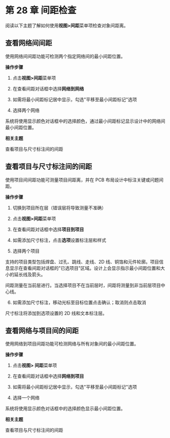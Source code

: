 # 第 28 章 间距检查

阅读以下主题了解如何使用**视图>间距**菜单项检查对象间距离。

## 查看网络间间距

使用网络间间距功能可检测两个指定网络间的最小间距位置。

**操作步骤**

1. 点击**视图>间距**菜单项

2. 在查看间距对话框中选择**网络到网络**

3. 如需将最小间距标记居中显示，勾选"平移至最小间距标记"选项

4. 选择两个网络

系统将使用显示颜色对话框中的选择颜色，通过最小间距标记显示设计中的网络间最小间距位置。

**相关主题**

查看项目与尺寸标注间的间距

## 查看项目与尺寸标注间的间距

使用项目间间距功能可测量项目间距离，并在 PCB 布局设计中标注关键或问题间距。

**操作步骤**

1. 切换到项目所在层（错误层将导致测量不准确）

2. 点击**视图>间距**菜单项

3. 在查看间距对话框中选择**项目到项目**

4. 如需添加尺寸标注，点击**选项**设置标注层和样式

5. 选择两个项目

支持的项目类型包括焊盘、过孔、跳线、走线、2D 线、铜箔和元件轮廓。项目信息显示在查看间距对话框的"已选项目"区域。设计上会显示指示最小间距位置和大小的延长线及箭头。

间距测量在当前层进行。当选择项目不在当前层时，间距将测量到非当前层项目中心线。

6. 如需添加尺寸标注，移动光标至目标位置点击确认；取消则点击取消

尺寸标注将添加到选项设置的 2D 线和文本标注层。

## 查看网络与项目间的间距

使用网络到项目间距功能可检测网络与所有对象间的最小间距位置。

**操作步骤**

1. 点击**视图> 间距**菜单项

2. 在查看间距对话框中选择**网络到项目**

3. 如需将最小间距标记居中显示，勾选"平移至最小间距标记"选项

4. 选择一个网络

系统将使用显示颜色对话框中的选择颜色显示最小间距位置。

**相关主题**

查看项目与尺寸标注间的间距